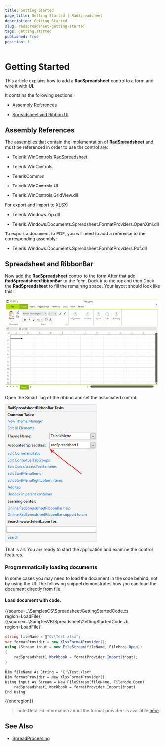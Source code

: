 ```yaml
---
title: Getting Started
page_title: Getting Started | RadSpreadsheet
description: Getting Started
slug: radspreadsheet-getting-started
tags: getting,started
published: True
position: 1
---
```


# Getting Started

This article explains how to add a __RadSpreadsheet__ control to a form and wire it with __UI__.
      

It contains the following sections:

* [Assembly References](#assembly-references)

* [Spreadsheet and Ribbon UI](#spreadsheet-and-ribbonbar)

## Assembly References

The assemblies that contain the implementation of __RadSpreadsheet__ and must be referenced in order to use the control are:

* Telerik.WinControls.RadSpreadsheet

* Telerik.WinControls

* TelerikCommon

* Telerik.WinControls.UI

* Telerik.WinControls.GridView.dll


For export and import to XLSX:

* Telerik.Windows.Zip.dll

* Telerik.Windows.Documents.Spreadsheet.FormatProviders.OpenXml.dll

To export a document to PDF, you will need to add a reference to the corresponding assembly:

* Telerik.Windows.Documents.Spreadsheet.FormatProviders.Pdf.dll

## Spreadsheet and RibbonBar

Now add the __RadSpreadsheet__ control to the form.After that add __RadSpreadsheetRibbonBar__ to the form. Dock it to the top and then Dock the __RadSpreadsheet__ to fill the remaining space. Your layout should look like this.

![spreadsheet-getting-started001](images/spreadsheet-getting-started001.png) 

Open the Smart Tag of the ribbon and set the associated control. 

![spreadsheet-getting-started002](images/spreadsheet-getting-started002.png) 

That is all. You are ready to start the application and examine the control features.

### Programmatically loading documents

In some cases you may need to load the document in the code behind, not by using the UI. The following snippet demonstrates how you can load the document directly from file.

#### Load document with code.

{{source=..\SamplesCS\Spreadsheet\GettingStartedCode.cs region=LoadFile}} 
{{source=..\SamplesVB\Spreadsheet\GettingStartedCode.vb region=LoadFile}}

````C#
string fileName = @"C:\Test.xlsx";
var formatProvider = new XlsxFormatProvider();
using (Stream input = new FileStream(fileName, FileMode.Open))
{
    radSpreadsheet1.Workbook = formatProvider.Import(input);
}

````
````VB.NET
Dim fileName As String = "C:\Test.xlsx"
Dim formatProvider = New XlsxFormatProvider()
Using input As Stream = New FileStream(fileName, FileMode.Open)
    radSpreadsheet1.Workbook = formatProvider.Import(input)
End Using

````



{{endregion}} 

>note Detailed information about the format providers is available [here](https://docs.telerik.com/devtools/document-processing/libraries/radspreadprocessing/formats-and-conversion/general-information).

## See Also

* [SpreadProcessing](https://docs.telerik.com/devtools/document-processing/libraries/radspreadprocessing/overview)

